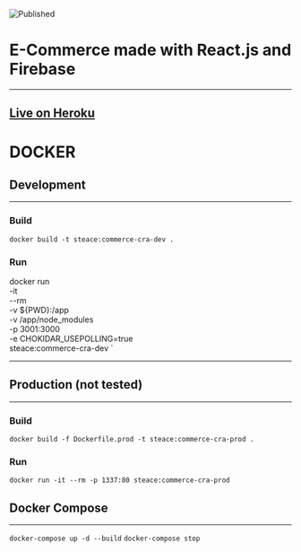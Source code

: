 ![Published](https://github.com/SteaceP/commerce/workflows/CI/CD/badge.svg)

# E-Commerce made with React.js and Firebase

---
## [Live on Heroku](https://steace-blog-live.herokuapp.com/)

# **DOCKER**

## Development

---

### Build

`docker build -t steace:commerce-cra-dev .`

### Run

docker run \
-it \
--rm \
-v ${PWD}:/app \
-v /app/node_modules \
-p 3001:3000 \
-e CHOKIDAR_USEPOLLING=true \
steace:commerce-cra-dev
`

---

## Production (not tested)

---

### Build

`docker build -f Dockerfile.prod -t steace:commerce-cra-prod .`

### Run

`docker run -it --rm -p 1337:80 steace:commerce-cra-prod`

## Docker Compose

---

`docker-compose up -d --build`
`docker-compose stop`
